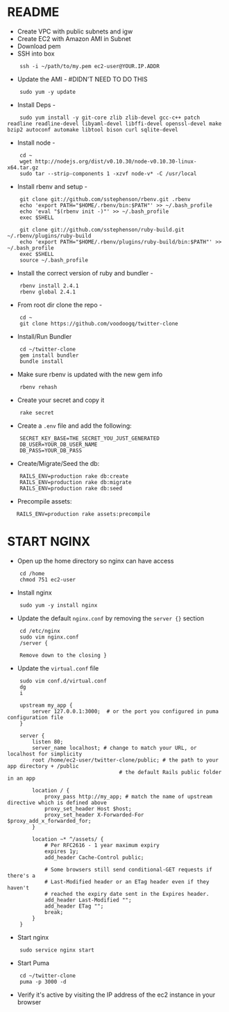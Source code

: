 # README

- Create VPC with public subnets and igw
- Create EC2 with Amazon AMI in Subnet
- Download pem
- SSH into box
```
    ssh -i ~/path/to/my.pem ec2-user@YOUR.IP.ADDR
```
- Update the AMI - #DIDN'T NEED TO DO THIS
```
    sudo yum -y update
```
- Install Deps -
```
    sudo yum install -y git-core zlib zlib-devel gcc-c++ patch readline readline-devel libyaml-devel libffi-devel openssl-devel make bzip2 autoconf automake libtool bison curl sqlite-devel
```
- Install node -
```
    cd ~
    wget http://nodejs.org/dist/v0.10.30/node-v0.10.30-linux-x64.tar.gz
    sudo tar --strip-components 1 -xzvf node-v* -C /usr/local
```
- Install rbenv and setup -
```
    git clone git://github.com/sstephenson/rbenv.git .rbenv
    echo 'export PATH="$HOME/.rbenv/bin:$PATH"' >> ~/.bash_profile
    echo 'eval "$(rbenv init -)"' >> ~/.bash_profile
    exec $SHELL

    git clone git://github.com/sstephenson/ruby-build.git ~/.rbenv/plugins/ruby-build
    echo 'export PATH="$HOME/.rbenv/plugins/ruby-build/bin:$PATH"' >> ~/.bash_profile
    exec $SHELL
    source ~/.bash_profile
```
- Install the correct version of ruby and bundler -
```
    rbenv install 2.4.1
    rbenv global 2.4.1
```
- From root dir clone the repo -
```
    cd ~
    git clone https://github.com/voodoogq/twitter-clone
```
- Install/Run Bundler
```
    cd ~/twitter-clone
    gem install bundler
    bundle install
```
- Make sure rbenv is updated with the new gem info
```
    rbenv rehash
```
- Create your secret and copy it
```
    rake secret
```
- Create a `.env` file and add the following:
```
    SECRET_KEY_BASE=THE_SECRET_YOU_JUST_GENERATED
    DB_USER=YOUR_DB_USER_NAME
    DB_PASS=YOUR_DB_PASS
```
- Create/Migrate/Seed the db:
```
    RAILS_ENV=production rake db:create
    RAILS_ENV=production rake db:migrate
    RAILS_ENV=production rake db:seed
```
- Precompile assets:
```
   RAILS_ENV=production rake assets:precompile
```
# START NGINX
- Open up the home directory so nginx can have access
```
    cd /home
    chmod 751 ec2-user
```
- Install nginx
```
    sudo yum -y install nginx
```
- Update the default `nginx.conf` by removing the `server {}` section
```
    cd /etc/nginx
    sudo vim nginx.conf
    /server {

    Remove down to the closing }
```
- Update the `virtual.conf` file
```
    sudo vim conf.d/virtual.conf
    dg
    i

    upstream my_app {
        server 127.0.0.1:3000;  # or the port you configured in puma configuration file
    }

    server {
        listen 80;
        server_name localhost; # change to match your URL, or localhost for simplicity
        root /home/ec2-user/twitter-clone/public; # the path to your app directory + /public
                                    # the default Rails public folder in an app

        location / {
            proxy_pass http://my_app; # match the name of upstream directive which is defined above
            proxy_set_header Host $host;
            proxy_set_header X-Forwarded-For $proxy_add_x_forwarded_for;
        }

        location ~* ^/assets/ {
            # Per RFC2616 - 1 year maximum expiry
            expires 1y;
            add_header Cache-Control public;

            # Some browsers still send conditional-GET requests if there's a
            # Last-Modified header or an ETag header even if they haven't
            # reached the expiry date sent in the Expires header.
            add_header Last-Modified "";
            add_header ETag "";
            break;
        }
    }
```
- Start nginx
```
    sudo service nginx start
```
- Start Puma
```
    cd ~/twitter-clone
    puma -p 3000 -d
```
- Verify it's active by visiting the IP address of the ec2 instance in your
  browser

